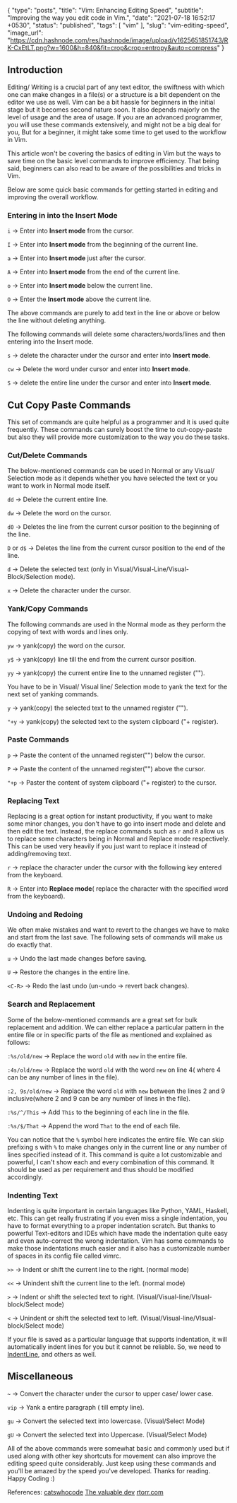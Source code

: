 {
  "type": "posts",
  "title": "Vim: Enhancing Editing Speed",
  "subtitle": "Improving the way you edit code in Vim.",
  "date": "2021-07-18 16:52:17 +0530",
  "status": "published",
  "tags": [
    "vim"
  ],
  "slug": "vim-editing-speed",
  "image_url": "https://cdn.hashnode.com/res/hashnode/image/upload/v1625651851743/RK-CxEtLT.png?w=1600&h=840&fit=crop&crop=entropy&auto=compress"
}


## Introduction
Editing/ Writing is a crucial part of any text editor, the swiftness with which one can make changes in a file(s) or a structure is a bit dependent on the editor we use as well. Vim can be a bit hassle for beginners in the initial stage but it becomes second nature soon. It also depends majorly on the level of usage and the area of usage. If you are an advanced programmer, you will use these commands extensively, and might not be a big deal for you, But for a beginner, it might take some time to get used to the workflow in Vim.

This article won't be covering the basics of editing in Vim but the ways to save time on the basic level commands to improve efficiency. That being said, beginners can also read to be aware of the possibilities and tricks in Vim. 

Below are some quick basic commands for getting started in editing and improving the overall workflow. 

### Entering in into the Insert Mode

`i`  -> Enter into **Insert mode** from the cursor.

`I`   -> Enter into **Insert mode** from the beginning of the current line.

`a`   -> Enter into **Insert mode**  just after the cursor.

`A`   -> Enter into **Insert mode** from the end of the current line.

`o`   -> Enter into **Insert mode** below the current line.

`O`   -> Enter the **Insert mode** above the current line.

The above commands are purely to add text in the line or above or below the line without deleting anything.

The following commands will delete some characters/words/lines and then entering into the Insert mode.

`s`   -> delete the character under the cursor and enter into **Insert mode**.

`cw`  -> Delete the word under cursor and enter into **Insert mode**.

`S`   -> delete the entire line under the cursor and enter into **Insert mode**.


## Cut Copy Paste Commands

This set of commands are quite helpful as a programmer and it is used quite frequently. These commands can surely boost the time to cut-copy-paste but also they will provide more customization to the way you do these tasks.

### Cut/Delete Commands

The below-mentioned commands can be used in Normal or any Visual/ Selection mode as it depends whether you have selected the text or you want to work in Normal mode itself. 

`dd`  -> Delete the current entire line.

`dw`  -> Delete the word on the cursor.

`d0` -> Deletes the line from the current cursor position to the beginning of the line.

`D` or `d$` -> Deletes the line from the current cursor position to the end of the line.

`d`  -> Delete the selected text (only in Visual/Visual-Line/Visual-Block/Selection mode).

`x`  -> Delete the character under the cursor.

### Yank/Copy Commands

The following commands are used in the Normal mode as they perform the copying of text with words and lines only.

`yw` -> yank(copy) the word on the cursor.

`y$`  -> yank(copy) line till the end from the current cursor position.

`yy`  -> yank(copy) the current entire line to the unnamed register ("").

You have to be in Visual/ Visual line/ Selection mode to yank the text for the next set of yanking commands. 

`y`  -> yank(copy) the selected text to the unnamed register ("").

`"+y` -> yank(copy) the selected text to the system clipboard ("+ register).

### Paste Commands

`p`   -> Paste the content of the unnamed register("") below the cursor.

`P`   -> Paste the content of the unnamed register("") above the cursor.

`"+p`  -> Paster the content of system clipboard ("+ register) to the cursor.


### Replacing Text

Replacing is a great option for instant productivity, if you want to make some minor changes, you don't have to go into insert mode and delete and then edit the text. Instead, the replace commands such as `r` and `R` allow us to replace some characters being in Normal and Replace mode respectively. This can be used very heavily if you just want to replace it instead of adding/removing text.

`r`   -> replace the character under the cursor with the following key entered from the keyboard.

`R`   -> Enter into **Replace mode**( replace the character with the specified word from the keyboard). 

### Undoing and Redoing

We often make mistakes and want to revert to the changes we have to make and start from the last save. The following sets of commands will make us do exactly that.

`u`   -> Undo the last made changes before saving.

`U` -> Restore the changes in the entire line.

`<C-R>`   -> Redo the last undo (un-undo -> revert back changes).


### Search and Replacement

Some of the below-mentioned commands are a great set for bulk replacement and addition. We can either replace a particular pattern in the entire file or in specific parts of the file as mentioned and explained as follows:

`:%s/old/new`  -> Replace the word `old` with `new` in the entire file.

`:4s/old/new`  -> Replace the word `old` with the word `new` on line 4( where 4 can be any number of lines in the file).

`:2, 9s/old/new`  -> Replace the word `old` with `new` between the lines 2 and 9 inclusive(where 2 and 9 can be any number of lines in the file).

`:%s/^/This`  -> Add `This` to the beginning of each line in the file.

`:%s/$/That`  -> Append the word `That` to the end of each file.

You can notice that the `%` symbol here indicates the entire file. We can skip prefixing s with `%` to make changes only in the current line or any number of lines specified instead of it. This command is quite a lot customizable and powerful, I can't show each and every combination of this command. It should be used as per requirement and thus should be modified accordingly.


### Indenting Text

Indenting is quite important in certain languages like Python, YAML, Haskell, etc. This can get really frustrating if you even miss a single indentation, you have to format everything to a proper indentation scratch. But thanks to powerful Text-editors and IDEs which have made the indentation quite easy and even auto-correct the wrong indentation. Vim has some commands to make those indentations much easier and it also has a customizable number of spaces in its config file called vimrc.

`>>`  -> Indent or shift the current line to the right. (normal mode)

`<<`  -> Unindent shift the current line to the left. (normal mode)

`>`   -> Indent or shift the selected text to right. (Visual/Visual-line/VIsual-block/Select mode)

`<`  -> Unindent or shift the selected text to left. (Visual/Visual-line/VIsual-block/Select mode)
 
If your file is saved as a particular language that supports indentation, it will automatically indent lines for you but it cannot be reliable. So, we need to [IndentLine](https://github.com/Yggdroot/indentLine), and others as well. 

## Miscellaneous

`~` -> Convert the character under the cursor to upper case/ lower case.

`vip` -> Yank a entire paragraph ( till empty line).

`gu` -> Convert the selected text into lowercase. (Visual/Select Mode)

`gU` -> Convert the selected text into Uppercase. (Visual/Select Mode)



All of the above commands were somewhat basic and commonly used but if used along with other key shortcuts for movement can also improve the editing speed quite considerably. Just keep using these commands and you'll be amazed by the speed you've developed. Thanks for reading. Happy Coding :)

References:  [catswhocode](https://catswhocode.com/vim-commands/)  [The valuable dev](https://thevaluable.dev/vim-advanced/) [rtorr.com](https://vim.rtorr.com/)
                      
